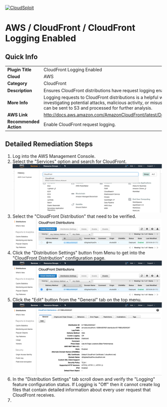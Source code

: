 [![CloudSploit](https://cloudsploit.com/img/logo-new-big-text-100.png "CloudSploit")](https://cloudsploit.com)

# AWS / CloudFront / CloudFront Logging Enabled

## Quick Info

| | |
|-|-|
| **Plugin Title** | CloudFront Logging Enabled |
| **Cloud** | AWS |
| **Category** | CloudFront |
| **Description** | Ensures CloudFront distributions have request logging enabled. |
| **More Info** | Logging requests to CloudFront distributions is a helpful way of detecting and investigating potential attacks, malicious activity, or misuse of backend resources. Logs can be sent to S3 and processed for further analysis. |
| **AWS Link** | http://docs.aws.amazon.com/AmazonCloudFront/latest/DeveloperGuide/AccessLogs.html |
| **Recommended Action** | Enable CloudFront request logging. |

## Detailed Remediation Steps
1. Log into the AWS Management Console.
2. Select the "Services" option and search for CloudFront. </br> ![Step 2](/resources/aws/cloudfront/cloudfront-logging-enabled/step2.png "Step 2 - Services")
3. Select the "CloudFront Distribution" that need to be verified.</br> ![Step 3](/resources/aws/cloudfront/cloudfront-logging-enabled/step3.png "Step 3 - CloudFront Distribution")
4. Click the "Distribution Settings" button from Menu to get into the "CloudFront Distribution" configuration page. </br>![Step 4](/resources/aws/cloudfront/cloudfront-logging-enabled/step4.png "Step 4 - Distribution Settings")
5. Click the "Edit" button from the  "General" tab on the top menu. </br> ![Step 5](/resources/aws/cloudfront/cloudfront-logging-enabled/step5.png "Step 5 - Edit ")
6. In the "Distribution Settings" tab scroll down and verify the "Logging" feature configuration status. If Logging is "Off" then it cannot create log files that contain detailed information about every user request that CloudFront receives.</br>
7. 
